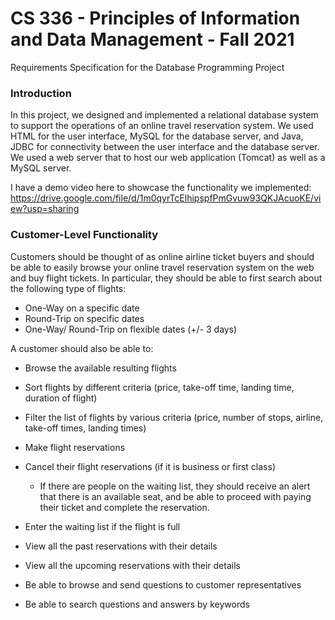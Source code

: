 # CS 336 - Principles of Information and Data Management - Fall 2021
Requirements Specification for the Database Programming Project


### Introduction

In this project, we designed and implemented a relational database system to support the operations of an online travel reservation system. 
We used HTML for the user interface, MySQL for the database server, and Java, JDBC for connectivity between the user interface and 
the database server. 
We used a web server that to host our web application (Tomcat) as well as a MySQL server.

I have a demo video here to showcase the functionality we implemented:
https://drive.google.com/file/d/1m0qyrTcElhipspfPmGvuw93QKJAcuoKE/view?usp=sharing


### Customer-Level Functionality
Customers should be thought of as online airline ticket buyers and should be able to easily 
browse your online travel reservation system on the web and buy flight tickets. In particular, they 
should be able to first search about the following type of flights:

 - One-Way on a specific date
 - Round-Trip on specific dates
 - One-Way/ Round-Trip on flexible dates (+/- 3 days)

A customer should also be able to: 
 - Browse the available resulting flights 
 - Sort flights by different criteria (price, take-off time, landing time, duration of flight)
 - Filter the list of flights by various criteria (price, number of stops, airline, take-off times, 
landing times)
 - Make flight reservations
 - Cancel their flight reservations (if it is business or first class)
    - If there are people on the waiting list, they should receive an alert that there is an available seat, and be able to proceed with paying their ticket and complete the 
reservation.

 - Enter the waiting list if the flight is full
 - View all the past reservations with their details
 - View all the upcoming reservations with their details
 - Be able to browse and send questions to customer representatives
 - Be able to search questions and answers by keywords

